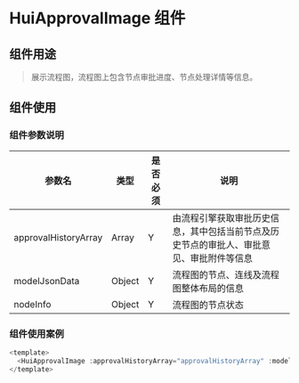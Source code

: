 # HuiApprovalImage 组件

## 组件用途

> 展示流程图，流程图上包含节点审批进度、节点处理详情等信息。

## 组件使用

### 组件参数说明

| 参数名               | 类型   | 是否必须 | 说明                                                                                     |
| -------------------- | ------ | -------- | ---------------------------------------------------------------------------------------- |
| approvalHistoryArray | Array  | Y        | 由流程引擎获取审批历史信息，其中包括当前节点及历史节点的审批人、审批意见、审批附件等信息 |
| modelJsonData        | Object | Y        | 流程图的节点、连线及流程图整体布局的信息                                                 |
| nodeInfo             | Object | Y        | 流程图的节点状态                                                                         |

### 组件使用案例

```js
<template>
  <HuiApprovalImage :approvalHistoryArray="approvalHistoryArray" :modelJsonData="modelJsonData" :nodeInfo="nodeInfo" />
</template>
```
